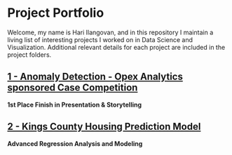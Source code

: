 # Project Portfolio

Welcome, my name is Hari Ilangovan, and in this repository I maintain a living list of interesting projects I worked on in Data Science and Visualization. Additional relevant details for each project are included in the project folders.

## [1 - Anomaly Detection - Opex Analytics sponsored Case Competition](https://github.com/LifeOfHi/project-portfolio/tree/master/Project%201%20-%20Opex%20Analytics%20Case)

**1st Place Finish in Presentation & Storytelling**

## [2 - Kings County Housing Prediction Model](https://github.com/LifeOfHi/project-portfolio/tree/master/Project%202%20-%20Housing%20Price%20Analysis)

**Advanced Regression Analysis and Modeling**
